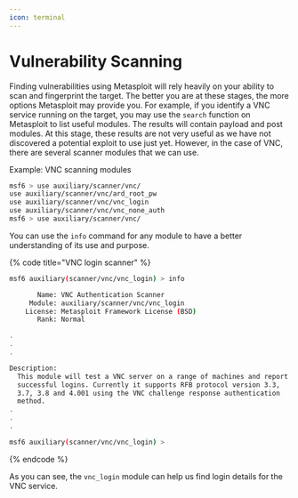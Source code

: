 ```yaml
---
icon: terminal
---
```


# Vulnerability Scanning

Finding vulnerabilities using Metasploit will rely heavily on your ability to scan and fingerprint the target. The better you are at these stages, the more options Metasploit may provide you. For example, if you identify a VNC service running on the target, you may use the `search` function on Metasploit to list useful modules. The results will contain payload and post modules. At this stage, these results are not very useful as we have not discovered a potential exploit to use just yet. However, in the case of VNC, there are several scanner modules that we can use.

Example: VNC scanning modules

```bash
msf6 > use auxiliary/scanner/vnc/
use auxiliary/scanner/vnc/ard_root_pw
use auxiliary/scanner/vnc/vnc_login
use auxiliary/scanner/vnc/vnc_none_auth
msf6 > use auxiliary/scanner/vnc/

```

You can use the `info` command for any module to have a better understanding of its use and purpose.

{% code title="VNC login scanner" %}
```bash
msf6 auxiliary(scanner/vnc/vnc_login) > info

       Name: VNC Authentication Scanner
     Module: auxiliary/scanner/vnc/vnc_login
    License: Metasploit Framework License (BSD)
       Rank: Normal

.
.
.

Description:
  This module will test a VNC server on a range of machines and report 
  successful logins. Currently it supports RFB protocol version 3.3, 
  3.7, 3.8 and 4.001 using the VNC challenge response authentication 
  method.
.
.
.

msf6 auxiliary(scanner/vnc/vnc_login) >
```
{% endcode %}

As you can see, the `vnc_login` module can help us find login details for the VNC service.
